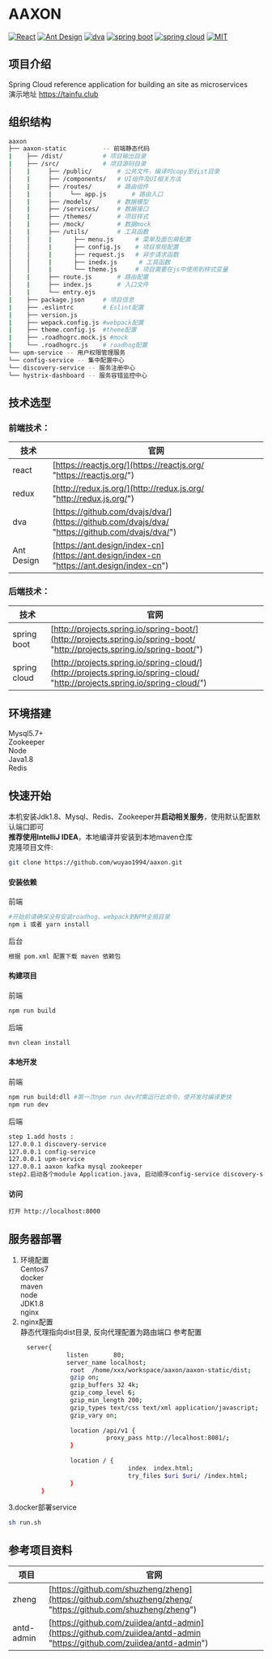 # AAXON
[![React](https://img.shields.io/badge/react-^16.2.0-brightgreen.svg?style=flat-square)](https://github.com/facebook/react)
[![Ant Design](https://img.shields.io/badge/ant--design-^3.0.3-yellowgreen.svg?style=flat-square)](https://github.com/ant-design/ant-design)
[![dva](https://img.shields.io/badge/dva-^2.1.0-orange.svg?style=flat-square)](https://github.com/dvajs/dva)
[![spring boot](https://img.shields.io/badge/spring%20boot-2.0.6.RELEASE-brightgreen.svg?style=flat-square)](https://github.com/spring-projects/spring-boot)
[![spring cloud](https://img.shields.io/badge/spring%20cloud-Finchley.SR2-green.svg?style=flat-square)](https://github.com/spring-cloud)
[![MIT](https://img.shields.io/dub/l/vibe-d.svg?style=flat-square)](http://opensource.org/licenses/MIT)
## 项目介绍
Spring Cloud reference application for building an site as microservices  
演示地址 <https://tainfu.club>
## 组织结构 

```bash
aaxon
├── aaxon-static          -- 前端静态代码
|    ├── /dist/           # 项目输出目录
|    ├── /src/            # 项目源码目录
│    |     ├── /public/       # 公共文件，编译时copy至dist目录
│    |     ├── /components/   # UI组件及UI相关方法
│    |     ├── /routes/       # 路由组件
│    |     |     └── app.js       # 路由入口
│    |     ├── /models/       # 数据模型
│    |     ├── /services/     # 数据接口
│    |     ├── /themes/       # 项目样式
│    |     ├── /mock/         # 数据mock
│    |     ├── /utils/        # 工具函数
│    │     |      ├── menu.js      # 菜单及面包屑配置
│    │     |      ├── config.js    # 项目常规配置
│    │     |      ├── request.js   # 异步请求函数
│    │     |      ├── inedx.js      # 工具函数
│    │     |      └── theme.js     # 项目需要在js中使用到样式变量
│    |     ├── route.js       # 路由配置
│    |     ├── index.js       # 入口文件
│    |     └── entry.ejs     
|    ├── package.json     # 项目信息
|    ├── .eslintrc        # Eslint配置
|    ├── version.js
|    ├── wepack.config.js #webpack配置
|    ├── theme.config.js  #theme配置        
|    ├── .roadhogrc.mock.js #mock        
|    └── .roadhogrc.js    # roadhog配置
└── upm-service -- 用户权限管理服务
└── config-service -- 集中配置中心
└── discovery-service -- 服务注册中心
└── hystrix-dashboard -- 服务容错监控中心
```

## 技术选型

### 前端技术：

| 技术 |  官网 |
| ------------- | ----- |
| react | [https://reactjs.org/](https://reactjs.org/ "https://reactjs.org/") | 
| redux | [http://redux.js.org/](http://redux.js.org/ "http://redux.js.org/")
| dva | [https://github.com/dvajs/dva/](https://github.com/dvajs/dva/ "https://github.com/dvajs/dva/")
| Ant Design | [https://ant.design/index-cn](https://ant.design/index-cn "https://ant.design/index-cn")|

### 后端技术：
| 技术 | 官网 |
| ------------- | ----- |
| spring boot | [http://projects.spring.io/spring-boot/](http://projects.spring.io/spring-boot/ "http://projects.spring.io/spring-boot/") |
| spring cloud | [http://projects.spring.io/spring-cloud/](http://projects.spring.io/spring-cloud/ "http://projects.spring.io/spring-cloud/") |
## 环境搭建
Mysql5.7+  
Zookeeper  
Node  
Java1.8  
Redis  
## 快速开始
本机安装Jdk1.8、Mysql、Redis、Zookeeper并**启动相关服务**，使用默认配置默认端口即可  
**推荐使用IntelliJ IDEA**，本地编译并安装到本地maven仓库  
克隆项目文件:
```bash
git clone https://github.com/wuyao1994/aaxon.git
```

#### 安装依赖  
前端
```bash
#开始前请确保没有安装roadhog、webpack到NPM全局目录
npm i 或者 yarn install
```
后台
```bash
根据 pom.xml 配置下载 maven 依赖包
```
#### 构建项目  
前端
```bash
npm run build
```
后端
```bash
mvn clean install
```
#### 本地开发  
前端
```bash
npm run build:dll #第一次npm run dev时需运行此命令，使开发时编译更快
npm run dev
```
后端
```bash
step 1.add hosts :
127.0.0.1 discovery-service
127.0.0.1 config-service
127.0.0.1 upm-service
127.0.0.1 aaxon kafka mysql zookeeper
step2.启动各个module Application.java, 启动顺序config-service discovery-service hystrix-service upm-service 
```
#### 访问
```bash
打开 http://localhost:8000
```
## 服务器部署
1. 环境配置  
Centos7  
docker  
maven  
node  
JDK1.8  
nginx
2. nginx配置  
静态代理指向dist目录, 反向代理配置为路由端口
参考配置
```bash
     server{
                listen       80;
                server_name localhost;
                 root  /home/xxx/workspace/aaxon/aaxon-static/dist;
                 gzip on;
                 gzip_buffers 32 4k;
                 gzip_comp_level 6;
                 gzip_min_length 200;
                 gzip_types text/css text/xml application/javascript;
                 gzip_vary on;
 
                 location /api/v1 {
                           proxy_pass http://localhost:8081/;
                 }
  
                 location / {
                                 index  index.html;
                                 try_files $uri $uri/ /index.html;
                 }
         }

```
3.docker部署service
```bash
sh run.sh
```


## 参考项目资料

| 项目 |  官网 |
| ------------- | ----- |
| zheng | [https://github.com/shuzheng/zheng](https://github.com/shuzheng/zheng/ "https://github.com/shuzheng/zheng") | 
| antd-admin | [https://github.com/zuiidea/antd-admin](https://github.com/zuiidea/antd-admin "https://github.com/zuiidea/antd-admin") |
